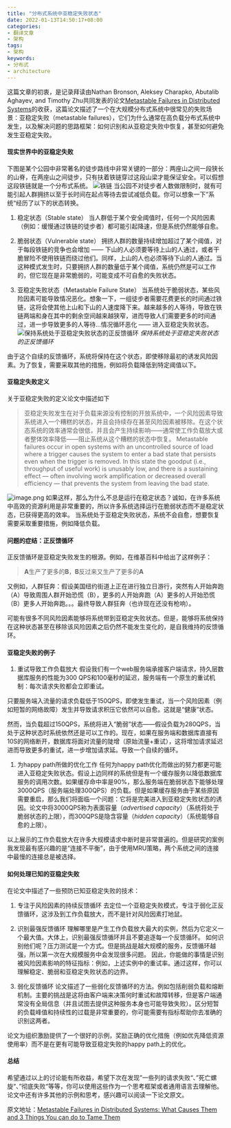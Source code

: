 ```yaml
---
title: "分布式系统中亚稳定失败状态"
date: 2022-01-13T14:50:17+08:00
categories:
- 翻译文章
- 架构
tags:
- 架构
keywords:
- 分布式
- architecture
---
```


这篇文章的初衷，是记录拜读由Nathan Bronson, Aleksey Charapko, Abutalib Aghayev, and Timothy Zhu共同发表的论文[Metastable Failures in Distributed Systems](https://sigops.org/s/conferences/hotos/2021/papers/hotos21-s11-bronson.pdf)的收获，这篇论文描述了一个在大规模分布式系统中很常见的失败场景：亚稳定失败（metastable failures），它们为什么通常在高负载分布式系统中发生，以及解决问题的思路框架：如何识别和从亚稳定失败中恢复，甚至如何避免发生亚稳定失败。
<!--more-->
#### **现实世界中的亚稳定失败**
下图是某个公园中非常著名的徒步路线中非常关键的一部分：两座山之间一段狭长的山脊，在两座山之间徒步，只有扶着铁链穿过这段山梁才能保证安全。可以假想这段铁链就是一个分布式系统。
![铁链](https://open-native.obs.cn-north-4.myhuaweicloud.com/2314028985-62c6b28562bdb.jpg)
当公园不对徒步者人数做限制时，就有可能引起人群拥挤以至于长时间在起点等待去尝试减低负载。你可以想象一下”系统“经历了以下的状态转换。
1. 稳定状态（Stable state）
当人群低于某个安全阈值时，任何一个风险因素（例如：缓慢通过铁链的徒步者）都可能引起降速，但是系统仍然能够自愈。

2. 脆弱状态（Vulnerable state）
拥挤人群的数量持续增加超过了某个阈值，对于每段铁链的竞争也会增加 —— 下山的人必须要等待上山的人通过，或者干脆冒险不使用铁链而绕过他们。同样，上山的人也必须等待下山的人通过。当这种模式发生时，只要拥挤人群的数量低于某个阈值，系统仍然是可以工作的，但它现在是非常脆弱的，可能变成不可自愈的失败状态。

3. 亚稳定失败状态（Metastable Failure State）
当系统处于脆弱状态，某些风险因素可能导致情况恶化。想象一下，一组徒步者需要花费更长的时间通过铁链，这将会使其他上山和下山的人速度降下来。越来越多的人等待，导致在铁链两端和身在其中的剩余空间越来越狭窄，进而导致人们需要更多的时间通过，进一步导致更多的人等待...情况循环恶化 —— 进入亚稳定失败状态。
![保持系统处于亚稳定失败状态的正反馈循环](https://open-native.obs.cn-north-4.myhuaweicloud.com/2957888225-62c6bca36cbf3_fix732.jpg)
*保持系统处于亚稳定失败状态的正反馈循环*

由于这个自续的反馈循环，系统将保持在这个状态，即使移除最初的诱发风险因素。为了恢复，需要采取其他的措施，例如将负载降低到特定阈值以下。

#### **亚稳定失败定义**
关于亚稳定失败的定义论文中描述如下
> 亚稳定失败发生在对于负载来源没有控制的开放系统中，一个风险因素导致系统进入一个糟糕的状态，并且会持续存在甚至风险因素被移除。在这个状态系统的效率通常会很低，并且会产生持续影响——通常使工作负载放大或者整体效率降低——阻止系统从这个糟糕的状态中恢复。
> Metastable failures occur in open systems with an uncontrolled source of load where a trigger causes the system to enter a bad state that persists even when the trigger is removed. In this state the goodput (i.e., throughput of useful work) is unusably low, and there is a sustaining effect — often involving work amplification or decreased overall efficiency — that prevents the system from leaving the bad state.

![image.png](https://open-native.obs.cn-north-4.myhuaweicloud.com/2127254734-62c6c29c4e0b1_fix732.jpg)
如果这样，那么为什么不总是运行在稳定状态？诚如，在许多系统中高效的资源利用是非常重要的，所以许多系统选择运行在脆弱状态而不是稳定状态，已获得更高的效率。
当系统处于亚稳定失败状态，系统不会自愈，想要恢复需要采取重要措施，例如降低负载。

#### **问题的症结：正反馈循环**
正反馈循环是亚稳定失败发生的根源。例如，在维基百科中给出了这样例子：
> **A**生产了更多的**B**，**B**反过来又生产了更多的**A**

又例如，人群狂奔：假设美国纽约街道上正在进行独立日游行，突然有人开始奔跑（A）导致周围人群开始恐慌（B），更多的人开始奔跑（A）更多的人开始恐慌（B）更多人开始奔跑。。。最终导致人群狂奔（也许现在还没有枪响）。

可能有很多不同风险因素能够将系统带到亚稳定失败状态。但是，能够将系统保持在这种状态甚至在移除该风险因素之后仍然不能发生变化的，是自我维持的反馈循环。

#### **亚稳定失败的例子**
1. 重试导致工作负载放大
假设我们有一个web服务端承接客户端请求，持久层数据库服务的性能为300 QPS和100毫秒的延迟，服务端有一个原生的重试机制：每次请求失败都会立即重试。

只要服务端入流量的请求负载低于150QPS，即使发生重试，当一个风险因素（例如短暂的网络故障）发生并导致请求积压它依然可以自愈。这就是“健康”状态。

然而，当负载超过150QPS，系统将进入“脆弱”状态——假设负载为280QPS，当处于这种状态时系统依然还是可以工作的。现在，如果在服务端和数据库直接有10S的网络断开，数据库将面对流量的陡增（原始流量+重试），这将增加请求延迟进而导致更多的重试，进一步增加请求延。导致一个自续的循环。

1. 为happy path所做的优化工作
任何为happy path优化而做出的努力都更可能进入亚稳定失败状态。假设上边同样的系统但是有一个缓存服务以降低数据库服务的调用次数。如果缓存命中率是90%，那么服务端在脆弱状态下能够处理3000QPS（服务端处理300QPS）的负载。但是如果缓存服务由于某些原因需要重启，那么我们将面临一个问题：它将是完美进入到亚稳定失败状态的诱因。论文中将3000QPS称为表面容量（*advertised capacity*）（系统将处于脆弱状态的上限），而300QPS是隐含容量（*hidden capacity*）（系统能够自愈的上限）。

以上展示的工作负载放大在许多大规模请求中断时是非常普遍的。但是研究的案例我发现最有感兴趣的是“连接不平衡”，由于使用MRU策略，两个系统之间的连接中最慢的连接总是被选择。

#### 如何处理已知的亚稳定失败
在论文中描述了一些预防已知亚稳定失败的技术：
1. 专注于风险因素的持续反馈循环
去定位一个亚稳定失败模式，专注于弱化正反馈循环，这涉及到工作负载放大，而不是针对风险因素打地鼠。

2. 识别最强反馈循环
理解哪里是产生工作负载放大最大的实例，然后为它定义一个最大值。大体上，识别最强反馈循环并且不要追逐每一个反馈循环。
如何识别他们呢？压力测试是一个方式。但是挑战是越大规模的服务，反馈循环越强，所以第一次在大规模服务中会发现很多问题。
因此，你能做的事情是识别被风险因素影响的特征指标：例如，上述实例中的重试率。通过这样，你可以理解稳定、脆弱和亚稳定失败状态的边界。

3. 弱化反馈循环
论文描述了一些弱化反馈循环的方法。例如包括削弱负载和熔断机制。主要的挑战是这将由客户端来决策何时重试和故障转移，但是客户端通常没有全局信息（并且试图去提供这种服务本身也可能导致失败）。区分短暂的负载峰值和持续性的过载是非常重要的，你可能需要有指标帮助你去准确的识别这两者。

论文为组织激励提供了一个很好的示例，奖励正确的优化措施（例如优先降低资源使用率）而不是在更有可能导致亚稳定失败的happy path上的优化。

#### 总结
希望通过以上的讨论能有所收益，希望下次在发现”一些列的请求失败“、”死亡螺旋“、”彻底失败“等等，你可以使用这些作为一个思考框架或者通用语言去理解他。论文中还有许多其他的示例和思考，感兴趣可以阅读一下论文原文。


原文地址：[Metastable Failures in Distributed Systems: What Causes Them and 3 Things You can do to Tame Them](https://blog.techlanika.com/metastable-failures-in-distributed-systems-what-causes-them-and-3-things-you-can-do-to-tame-them-8fd56d593950)



